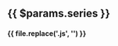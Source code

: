 ## {{ $params.series }}

<h4 v-for="file in $params.files">
 <a :href="file.split('.')[0]">
   {{ file.replace('.js', '') }}
 </a>
</h4>